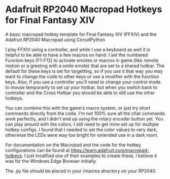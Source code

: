 # Adafruit RP2040 Macropad Hotkeys for Final Fantasy XIV 
A basic macropad hotkey template for Final Fantasy XIV (FFXIV) and the Adafruit RP2040 Macropad using CircuitPython

I play FFXIV using a controller, and while I use a keyboard as well it is helpful to be able to have a few macros on hand. I set the numbered Function keys (F1-F12) to activate emotes or macros in game (like /emote motion or a greeting with a smile emote) that are set to a shared hotbar. The default for these keys is set for targetting, so if you use it that way you may want to change the code to other keys or use a modifier with the function keys. Also, if you use a controller you'll need to change your control mode to mouse temporarily to set up your hotbar, but when you switch back to controller and the Cross Hotbar you should be able to still use the other hotkeys.

You can combine this with the game's macro system, or just try short commands directly from the code. I'm not 100% sure all the chat commands work perfectly, and I didn't end up using the rotary encoder button yet. You can play around with the colors, I still need to get mine set up for multiple hotkey configs. I found that I needed to set the color values to very dark, otherwise the LEDs were way too bright for extended use in a dark room.

For documentation on the Macropad and the code for the hotkey configurations can be found at https://learn.adafruit.com/macropad-hotkeys. I just modified one of their examples to create these, I believe it was for the Windows Edge Browser initially.

The .py file should be placed in your /macros directory on your RP2040.


